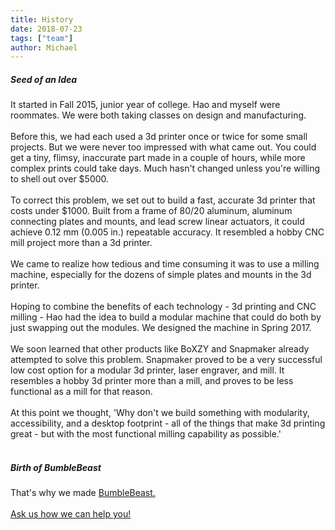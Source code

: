 ```yaml
---
title: History
date: 2018-07-23
tags: ["team"]
author: Michael
---
```

<h5> Seed of an Idea </h5>
It started in Fall 2015, junior year of college. Hao and myself were roommates. We were both taking classes on design and manufacturing. 
<br>
<br>
Before this, we had each used a 3d printer once or twice for some small projects. But we were never too impressed with what came out. You could get a tiny, flimsy, inaccurate part made in a couple of hours, while more complex prints could take days. Much hasn't changed unless you're willing to shell out over $5000.
<br> 
<br>
To correct this problem, we set out to build a fast, accurate 3d printer that costs under $1000. Built from a frame of 80/20 aluminum, aluminum connecting plates and mounts, and lead screw linear actuators, it could achieve 0.12 mm (0.005 in.) repeatable accuracy. It resembled a hobby CNC mill project more than a 3d printer. 
<br>
<br>
We came to realize how tedious and time consuming it was to use a milling machine, especially for the dozens of simple plates and mounts in the 3d printer. 
<br>
<br>
Hoping to combine the benefits of each technology - 3d printing and CNC milling - Hao had the idea to build a modular machine that could do both by just swapping out the modules. We designed the machine in Spring 2017.
<br>
<br>
We soon learned that other products like BoXZY and Snapmaker already attempted to solve this problem. Snapmaker proved to be a very successful low cost option for a modular 3d printer, laser engraver, and mill. It resembles a hobby 3d printer more than a mill, and proves to be less functional as a mill for that reason. 
<br>
<br>
At this point we thought, 'Why don't we build something with modularity, accessibility, and a desktop footprint - all of the things that make 3d printing great - but with the most functional milling capability as possible.' 
<br>
<br>
<h5> Birth of BumbleBeast </h5>
That's why we made <a href="https://blog.bumblebeast.co/2018/07/intro-to-bumblebeast/">BumbleBeast.</a> 
<br>
<br>
<a href="https://bumblebeast.co/#contact">Ask us how we can help you!</a>

